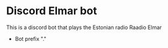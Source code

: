 # Discord Elmar bot
This is a discord bot that plays the Estonian radio Raadio Elmar
- Bot prefix "."
